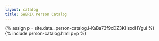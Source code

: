 ```yaml
---
layout: catalog
title: SWERIK Person Catalog
---
```

{% assign p = site.data._person-catalog.i-KaBa73f9cDZ3KHsxdHYgui %}
{% include person-catalog.html p=p %}

